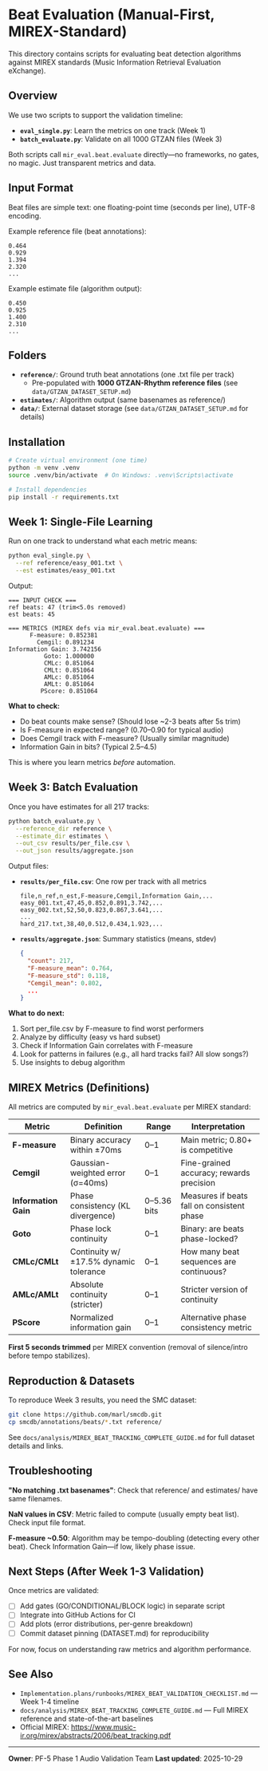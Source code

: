 # Beat Evaluation (Manual-First, MIREX-Standard)

This directory contains scripts for evaluating beat detection algorithms against MIREX standards (Music Information Retrieval Evaluation eXchange).

## Overview

We use two scripts to support the validation timeline:
- **`eval_single.py`**: Learn the metrics on one track (Week 1)
- **`batch_evaluate.py`**: Validate on all 1000 GTZAN files (Week 3)

Both scripts call `mir_eval.beat.evaluate` directly—no frameworks, no gates, no magic. Just transparent metrics and data.

## Input Format

Beat files are simple text: one floating-point time (seconds per line), UTF-8 encoding.

Example reference file (beat annotations):
```
0.464
0.929
1.394
2.320
...
```

Example estimate file (algorithm output):
```
0.450
0.925
1.400
2.310
...
```

## Folders

- **`reference/`**: Ground truth beat annotations (one .txt file per track)
  - Pre-populated with **1000 GTZAN-Rhythm reference files** (see `data/GTZAN_DATASET_SETUP.md`)
- **`estimates/`**: Algorithm output (same basenames as reference/)
- **`data/`**: External dataset storage (see `data/GTZAN_DATASET_SETUP.md` for details)

## Installation

```bash
# Create virtual environment (one time)
python -m venv .venv
source .venv/bin/activate  # On Windows: .venv\Scripts\activate

# Install dependencies
pip install -r requirements.txt
```

## Week 1: Single-File Learning

Run on one track to understand what each metric means:

```bash
python eval_single.py \
  --ref reference/easy_001.txt \
  --est estimates/easy_001.txt
```

Output:
```
=== INPUT CHECK ===
ref beats: 47 (trim<5.0s removed)
est beats: 45

=== METRICS (MIREX defs via mir_eval.beat.evaluate) ===
      F-measure: 0.852381
        Cemgil: 0.891234
Information Gain: 3.742156
          Goto: 1.000000
          CMLc: 0.851064
          CMLt: 0.851064
          AMLc: 0.851064
          AMLt: 0.851064
         PScore: 0.851064
```

**What to check:**
- Do beat counts make sense? (Should lose ~2-3 beats after 5s trim)
- Is F-measure in expected range? (0.70–0.90 for typical audio)
- Does Cemgil track with F-measure? (Usually similar magnitude)
- Information Gain in bits? (Typical 2.5–4.5)

This is where you learn metrics *before* automation.

## Week 3: Batch Evaluation

Once you have estimates for all 217 tracks:

```bash
python batch_evaluate.py \
  --reference_dir reference \
  --estimate_dir estimates \
  --out_csv results/per_file.csv \
  --out_json results/aggregate.json
```

Output files:
- **`results/per_file.csv`**: One row per track with all metrics
  ```
  file,n_ref,n_est,F-measure,Cemgil,Information Gain,...
  easy_001.txt,47,45,0.852,0.891,3.742,...
  easy_002.txt,52,50,0.823,0.867,3.641,...
  ...
  hard_217.txt,38,40,0.512,0.434,1.923,...
  ```

- **`results/aggregate.json`**: Summary statistics (means, stdev)
  ```json
  {
    "count": 217,
    "F-measure_mean": 0.764,
    "F-measure_std": 0.118,
    "Cemgil_mean": 0.802,
    ...
  }
  ```

**What to do next:**
1. Sort per_file.csv by F-measure to find worst performers
2. Analyze by difficulty (easy vs hard subset)
3. Check if Information Gain correlates with F-measure
4. Look for patterns in failures (e.g., all hard tracks fail? All slow songs?)
5. Use insights to debug algorithm

## MIREX Metrics (Definitions)

All metrics are computed by `mir_eval.beat.evaluate` per MIREX standard:

| Metric | Definition | Range | Interpretation |
|--------|-----------|-------|-----------------|
| **F-measure** | Binary accuracy within ±70ms | 0–1 | Main metric; 0.80+ is competitive |
| **Cemgil** | Gaussian-weighted error (σ=40ms) | 0–1 | Fine-grained accuracy; rewards precision |
| **Information Gain** | Phase consistency (KL divergence) | 0–5.36 bits | Measures if beats fall on consistent phase |
| **Goto** | Phase lock continuity | 0–1 | Binary: are beats phase-locked? |
| **CMLc/CMLt** | Continuity w/ ±17.5% dynamic tolerance | 0–1 | How many beat sequences are continuous? |
| **AMLc/AMLt** | Absolute continuity (stricter) | 0–1 | Stricter version of continuity |
| **PScore** | Normalized information gain | 0–1 | Alternative phase consistency metric |

**First 5 seconds trimmed** per MIREX convention (removal of silence/intro before tempo stabilizes).

## Reproduction & Datasets

To reproduce Week 3 results, you need the SMC dataset:
```bash
git clone https://github.com/marl/smcdb.git
cp smcdb/annotations/beats/*.txt reference/
```

See `docs/analysis/MIREX_BEAT_TRACKING_COMPLETE_GUIDE.md` for full dataset details and links.

## Troubleshooting

**"No matching .txt basenames"**: Check that reference/ and estimates/ have same filenames.

**NaN values in CSV**: Metric failed to compute (usually empty beat list). Check input file format.

**F-measure ~0.50**: Algorithm may be tempo-doubling (detecting every other beat). Check Information Gain—if low, likely phase issue.

## Next Steps (After Week 1-3 Validation)

Once metrics are validated:
- [ ] Add gates (GO/CONDITIONAL/BLOCK logic) in separate script
- [ ] Integrate into GitHub Actions for CI
- [ ] Add plots (error distributions, per-genre breakdown)
- [ ] Commit dataset pinning (DATASET.md) for reproducibility

For now, focus on understanding raw metrics and algorithm performance.

## See Also

- `Implementation.plans/runbooks/MIREX_BEAT_VALIDATION_CHECKLIST.md` — Week 1-4 timeline
- `docs/analysis/MIREX_BEAT_TRACKING_COMPLETE_GUIDE.md` — Full MIREX reference and state-of-the-art baselines
- Official MIREX: https://www.music-ir.org/mirex/abstracts/2006/beat_tracking.pdf

---

**Owner**: PF-5 Phase 1 Audio Validation Team
**Last updated**: 2025-10-29

